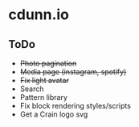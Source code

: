 # cdunn.io

## ToDo

- ~~Photo pagination~~
- ~~Media page (instagram, spotify)~~
- ~~Fix light avatar~~
- Search
- Pattern library
- Fix block rendering styles/scripts
- Get a Crain logo svg
